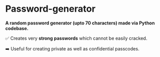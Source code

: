 # Password-generator
 
**A random password generator (upto 70 characters) made via Python codebase.**

✅ Creates very **strong passwords** which cannot be easily cracked.

➡️ Useful for creating private as well as confidential passcodes. 
